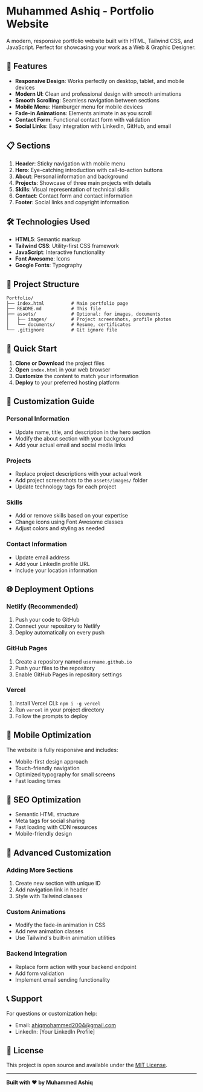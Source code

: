 # Muhammed Ashiq - Portfolio Website

A modern, responsive portfolio website built with HTML, Tailwind CSS, and JavaScript. Perfect for showcasing your work as a Web & Graphic Designer.

## 🚀 Features

- **Responsive Design**: Works perfectly on desktop, tablet, and mobile devices
- **Modern UI**: Clean and professional design with smooth animations
- **Smooth Scrolling**: Seamless navigation between sections
- **Mobile Menu**: Hamburger menu for mobile devices
- **Fade-in Animations**: Elements animate in as you scroll
- **Contact Form**: Functional contact form with validation
- **Social Links**: Easy integration with LinkedIn, GitHub, and email

## 📋 Sections

1. **Header**: Sticky navigation with mobile menu
2. **Hero**: Eye-catching introduction with call-to-action buttons
3. **About**: Personal information and background
4. **Projects**: Showcase of three main projects with details
5. **Skills**: Visual representation of technical skills
6. **Contact**: Contact form and contact information
7. **Footer**: Social links and copyright information

## 🛠️ Technologies Used

- **HTML5**: Semantic markup
- **Tailwind CSS**: Utility-first CSS framework
- **JavaScript**: Interactive functionality
- **Font Awesome**: Icons
- **Google Fonts**: Typography

## 📁 Project Structure

```
Portfolio/
├── index.html          # Main portfolio page
├── README.md           # This file
├── assets/             # Optional: for images, documents
│   ├── images/         # Project screenshots, profile photos
│   └── documents/      # Resume, certificates
└── .gitignore          # Git ignore file
```

## 🚀 Quick Start

1. **Clone or Download** the project files
2. **Open** `index.html` in your web browser
3. **Customize** the content to match your information
4. **Deploy** to your preferred hosting platform

## 🎨 Customization Guide

### Personal Information
- Update name, title, and description in the hero section
- Modify the about section with your background
- Add your actual email and social media links

### Projects
- Replace project descriptions with your actual work
- Add project screenshots to the `assets/images/` folder
- Update technology tags for each project

### Skills
- Add or remove skills based on your expertise
- Change icons using Font Awesome classes
- Adjust colors and styling as needed

### Contact Information
- Update email address
- Add your LinkedIn profile URL
- Include your location information

## 🌐 Deployment Options

### Netlify (Recommended)
1. Push your code to GitHub
2. Connect your repository to Netlify
3. Deploy automatically on every push

### GitHub Pages
1. Create a repository named `username.github.io`
2. Push your files to the repository
3. Enable GitHub Pages in repository settings

### Vercel
1. Install Vercel CLI: `npm i -g vercel`
2. Run `vercel` in your project directory
3. Follow the prompts to deploy

## 📱 Mobile Optimization

The website is fully responsive and includes:
- Mobile-first design approach
- Touch-friendly navigation
- Optimized typography for small screens
- Fast loading times

## 🎯 SEO Optimization

- Semantic HTML structure
- Meta tags for social sharing
- Fast loading with CDN resources
- Mobile-friendly design

## 🔧 Advanced Customization

### Adding More Sections
1. Create new section with unique ID
2. Add navigation link in header
3. Style with Tailwind classes

### Custom Animations
- Modify the fade-in animation in CSS
- Add new animation classes
- Use Tailwind's built-in animation utilities

### Backend Integration
- Replace form action with your backend endpoint
- Add form validation
- Implement email sending functionality

## 📞 Support

For questions or customization help:
- Email: ahiqmohammed2004@gmail.com
- LinkedIn: [Your LinkedIn Profile]

## 📄 License

This project is open source and available under the [MIT License](LICENSE).

---

**Built with ❤️ by Muhammed Ashiq** 